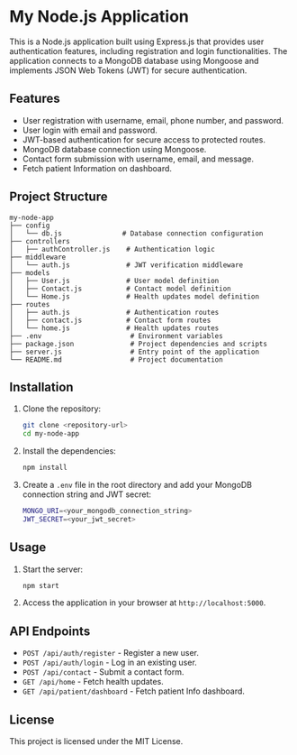 # My Node.js Application

This is a Node.js application built using Express.js that provides user authentication features, including registration and login functionalities. The application connects to a MongoDB database using Mongoose and implements JSON Web Tokens (JWT) for secure authentication.

## Features

- User registration with username, email, phone number, and password.
- User login with email and password.
- JWT-based authentication for secure access to protected routes.
- MongoDB database connection using Mongoose.
- Contact form submission with username, email, and message.
- Fetch patient Information on dashboard.

## Project Structure

```
my-node-app
├── config
│   └── db.js               # Database connection configuration
├── controllers
│   ├── authController.js    # Authentication logic
├── middleware
│   └── auth.js              # JWT verification middleware
├── models
│   ├── User.js              # User model definition
│   ├── Contact.js           # Contact model definition
│   └── Home.js              # Health updates model definition
├── routes
│   ├── auth.js              # Authentication routes
│   ├── contact.js           # Contact form routes
│   └── home.js              # Health updates routes
├── .env                      # Environment variables
├── package.json              # Project dependencies and scripts
├── server.js                 # Entry point of the application
└── README.md                 # Project documentation
```

## Installation

1. Clone the repository:

   ```sh
   git clone <repository-url>
   cd my-node-app
   ```

2. Install the dependencies:

   ```sh
   npm install
   ```

3. Create a `.env` file in the root directory and add your MongoDB connection string and JWT secret:

   ```sh
   MONGO_URI=<your_mongodb_connection_string>
   JWT_SECRET=<your_jwt_secret>
   ```

## Usage

1. Start the server:

   ```sh
   npm start
   ```

2. Access the application in your browser at `http://localhost:5000`.

## API Endpoints

- `POST /api/auth/register` - Register a new user.
- `POST /api/auth/login` - Log in an existing user.
- `POST /api/contact` - Submit a contact form.
- `GET /api/home` - Fetch health updates.
- `GET /api/patient/dashboard` - Fetch patient Info dashboard.

## License

This project is licensed under the MIT License.
